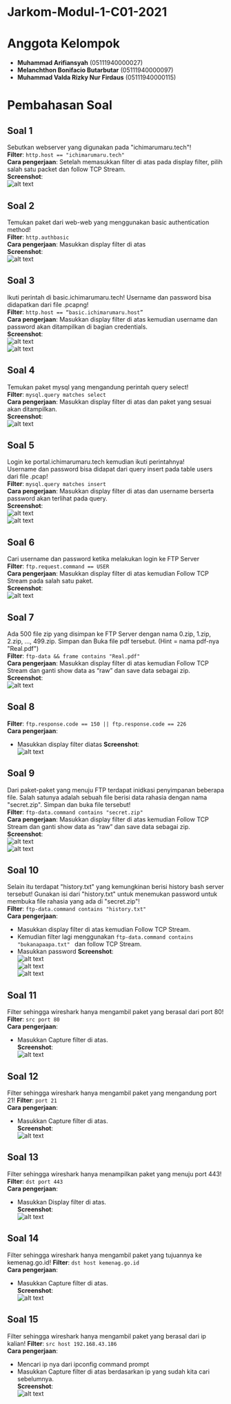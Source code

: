 # Jarkom-Modul-1-C01-2021

# Anggota Kelompok
- **Muhammad Arifiansyah** (05111940000027)
- **Melanchthon Bonifacio Butarbutar** (05111940000097)
- **Muhammad Valda Rizky Nur Firdaus** (05111940000115)

# Pembahasan Soal
## Soal 1
Sebutkan webserver yang digunakan pada "ichimarumaru.tech"! <br>
**Filter**: ```http.host == "ichimarumaru.tech"``` <br>
**Cara pengerjaan**: Setelah memasukkan filter di atas pada display filter, pilih salah satu packet dan follow TCP Stream. <br>
**Screenshot**: <br>
![alt text](https://github.com/Kyu-u/Jarkom-Modul-1-C01-2021/blob/main/images/soal1.png) <br>
## Soal 2
Temukan paket dari web-web yang menggunakan basic authentication method! <br>
**Filter**: ```http.authbasic``` <br>
**Cara pengerjaan**: Masukkan display filter di atas <br>
**Screenshot**: <br>
![alt text](https://github.com/Kyu-u/Jarkom-Modul-1-C01-2021/blob/main/images/soal2.png) <br>
## Soal 3
 Ikuti perintah di basic.ichimarumaru.tech! Username dan password bisa didapatkan dari file .pcapng! <br>
**Filter**: ```http.host == “basic.ichimarumaru.host”``` <br>
**Cara pengerjaan**: Masukkan display filter di atas kemudian username dan password akan ditampilkan di bagian credentials. <br>
**Screenshot**: <br>
![alt text](https://github.com/Kyu-u/Jarkom-Modul-1-C01-2021/blob/main/images/soal3a.png) <br>
![alt text](https://github.com/Kyu-u/Jarkom-Modul-1-C01-2021/blob/main/images/soal3b.png) <br>
## Soal 4
 Temukan paket mysql yang mengandung perintah query select! <br>
**Filter**: ```mysql.query matches select``` <br>
**Cara pengerjaan**: Masukkan display filter di atas dan paket yang sesuai akan ditampilkan. <br>
**Screenshot**: <br>
![alt text](https://github.com/Kyu-u/Jarkom-Modul-1-C01-2021/blob/main/images/soal4.png) <br>
## Soal 5
Login ke portal.ichimarumaru.tech kemudian ikuti perintahnya! <br>
Username dan password bisa didapat dari query insert pada table users dari file .pcap! <br>
**Filter**: ```mysql.query matches insert``` <br>
**Cara pengerjaan**: Masukkan display filter di atas dan username berserta password akan terlihat pada query. <br>
**Screenshot**: <br>
![alt text](https://github.com/Kyu-u/Jarkom-Modul-1-C01-2021/blob/main/images/soal5a.png) <br>
![alt text](https://github.com/Kyu-u/Jarkom-Modul-1-C01-2021/blob/main/images/soal5b.png) <br>
## Soal 6
Cari username dan password ketika melakukan login ke FTP Server <br>
**Filter**: ```ftp.request.command == USER``` <br>
**Cara pengerjaan**: Masukkan display filter di atas kemudian Follow TCP Stream pada salah satu paket. <br>
**Screenshot**: <br>
![alt text](https://github.com/Kyu-u/Jarkom-Modul-1-C01-2021/blob/main/images/soal6.png) <br>
## Soal 7
Ada 500 file zip yang disimpan ke FTP Server dengan nama 0.zip, 1.zip, 2.zip, ..., 499.zip. Simpan dan Buka file pdf tersebut. (Hint = nama pdf-nya "Real.pdf") <br>
**Filter**: ```ftp-data && frame contains "Real.pdf"``` <br>
**Cara pengerjaan**: Masukkan display filter di atas kemudian Follow TCP Stream dan ganti show data as “raw” dan save data sebagai zip. <br>
**Screenshot**: <br>
![alt text](https://github.com/Kyu-u/Jarkom-Modul-1-C01-2021/blob/main/images/soal7.jpg) <br>
## Soal 8
**Filter**:  ```ftp.response.code == 150 || ftp.response.code == 226``` <br>
**Cara pengerjaan**: 
- Masukkan display filter diatas
**Screenshot**: <br>
![alt text](https://github.com/Kyu-u/Jarkom-Modul-1-C01-2021/blob/main/images/soal8.jpg) <br>

## Soal 9
Dari paket-paket yang menuju FTP terdapat inidkasi penyimpanan beberapa file. Salah satunya adalah sebuah file berisi data rahasia dengan nama "secret.zip". Simpan dan buka file tersebut! <br>
**Filter**: ```ftp-data.command contains "secret.zip"``` <br>
**Cara pengerjaan**: Masukkan display filter di atas kemudian Follow TCP Stream dan ganti show data as “raw” dan save data sebagai zip. <br>
**Screenshot**: <br>
![alt text](https://github.com/Kyu-u/Jarkom-Modul-1-C01-2021/blob/main/images/soal9a.png) <br>
![alt text](https://github.com/Kyu-u/Jarkom-Modul-1-C01-2021/blob/main/images/soal9b.png) <br>
## Soal 10
Selain itu terdapat "history.txt" yang kemungkinan berisi history bash server tersebut! Gunakan isi dari "history.txt" untuk menemukan password untuk membuka file rahasia yang ada di "secret.zip"! <br>
**Filter**: ```ftp-data.command contains "history.txt"``` <br>
**Cara pengerjaan**:
- Masukkan display filter di atas kemudian Follow TCP Stream.
- Kemudian filter lagi menggunakan ```ftp-data.command contains "bukanapaapa.txt" ``` dan follow TCP Stream.
- Masukkan password
**Screenshot**: <br>
![alt text](https://github.com/Kyu-u/Jarkom-Modul-1-C01-2021/blob/main/images/soal10a.png) <br>
![alt text](https://github.com/Kyu-u/Jarkom-Modul-1-C01-2021/blob/main/images/soal10b.png) <br>
![alt text](https://github.com/Kyu-u/Jarkom-Modul-1-C01-2021/blob/main/images/soal10c.png) <br>
## Soal 11
Filter sehingga wireshark hanya mengambil paket yang berasal dari port 80! 
**Filter**: ```src port 80``` <br>
**Cara pengerjaan**:
- Masukkan Capture filter di atas.<br>
**Screenshot**: <br>
![alt text](https://github.com/Kyu-u/Jarkom-Modul-1-C01-2021/blob/main/images/soal11.jpg) <br>


## Soal 12
Filter sehingga wireshark hanya mengambil paket yang mengandung port 21!
**Filter**: ```port 21``` <br>
**Cara pengerjaan**:
- Masukkan Capture filter di atas.<br>
**Screenshot**: <br>
![alt text](https://github.com/Kyu-u/Jarkom-Modul-1-C01-2021/blob/main/images/soal12.jpg) <br>


## Soal 13
Filter sehingga wireshark hanya menampilkan paket yang menuju port 443!
**Filter**: ```dst port 443``` <br>
**Cara pengerjaan**:
- Masukkan Display filter di atas.<br>
**Screenshot**: <br>
![alt text](https://github.com/Kyu-u/Jarkom-Modul-1-C01-2021/blob/main/images/soal13.jpg) <br>

## Soal 14
Filter sehingga wireshark hanya mengambil paket yang tujuannya ke kemenag.go.id!
**Filter**: ```dst host kemenag.go.id``` <br>
**Cara pengerjaan**:
- Masukkan Capture filter di atas.<br>
**Screenshot**: <br>
![alt text](https://github.com/Kyu-u/Jarkom-Modul-1-C01-2021/blob/main/images/soal14.jpg) <br>


## Soal 15
Filter sehingga wireshark hanya mengambil paket yang berasal dari ip kalian!
**Filter**: ```src host 192.168.43.186``` <br>
**Cara pengerjaan**:
- Mencari ip nya dari ipconfig command prompt
- Masukkan Capture filter di atas berdasarkan ip yang sudah kita cari sebelumnya.<br>
**Screenshot**: <br>
![alt text](https://github.com/Kyu-u/Jarkom-Modul-1-C01-2021/blob/main/images/soal15.jpg) <br>










